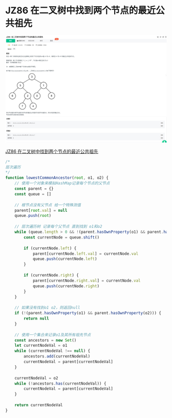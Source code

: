 # JZ86 在二叉树中找到两个节点的最近公共祖先

![1](./img/JZ86%20在二叉树中找到两个节点的最近公共祖先%201.jpg)
![2](./img/JZ86%20在二叉树中找到两个节点的最近公共祖先%202.jpg)

[JZ86 在二叉树中找到两个节点的最近公共祖先](https://www.nowcoder.com/practice/e0cc33a83afe4530bcec46eba3325116?tpId=13&tqId=1024325&ru=/exam/oj/ta&qru=/ta/coding-interviews/question-ranking&sourceUrl=%2Fexam%2Foj%2Fta%3FtpId%3D13)

```js
/* 
层次遍历
*/
function lowestCommonAncestor(root, o1, o2) {
	// 使用一个对象来模拟HashMap记录每个节点的父节点
	const parent = {}
	const queue = []

	// 根节点没有父节点 给一个特殊测值
	parent[root.val] = null
	queue.push(root)

	// 层次遍历树 记录每个父节点 直到找到 o1和o2
	while (queue.length > 0 && !(parent.hasOwnProperty(o1) && parent.hasOwnProperty(o2))) {
		const currentNode = queue.shift()

		if (currentNode.left) {
			parent[currentNode.left.val] = currentNode.val
			queue.push(currentNode.left)
		}

		if (currentNode.right) {
			parent[currentNode.right.val] = currentNode.val
			queue.push(currentNode.right)
		}
	}

	// 如果没有找到o1 o2，则返回null
	if (!(parent.hasOwnProperty(o1) && parent.hasOwnProperty(o2))) {
		return null
	}

	// 使用一个集合来记录o1及其所有祖先节点
	const ancestors = new Set()
	let currentNodeVal = o1
	while (currentNodeVal !== null) {
		ancestors.add(currentNodeVal)
		currentNodeVal = parent[currentNodeVal]
	}

	currentNodeVal = o2
	while (!ancestors.has(currentNodeVal)) {
		currentNodeVal = parent[currentNodeVal]
	}

	return currentNodeVal
}
```
